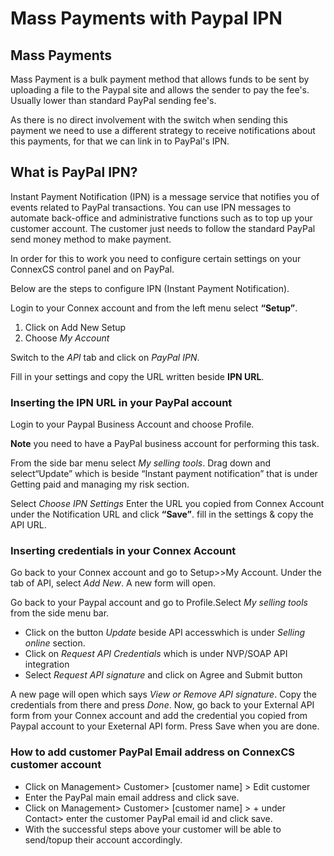 # Mass Payments with Paypal IPN

## Mass Payments</h4>

Mass Payment is a bulk payment method that allows funds to be sent by uploading a file to the Paypal site and allows the sender to pay the fee's. Usually lower than standard PayPal sending fee's.

As there is no direct involvement with the switch when sending this payment we need to use a different strategy to receive notifications about this payments, for that we can link in to PayPal's IPN.

## What is PayPal IPN?

Instant Payment Notification (IPN) is a message service that notifies you of events related to PayPal transactions. You can use IPN messages to automate back-office and administrative functions such as to top up your customer account. The customer just needs to follow the standard PayPal send money method to make payment.

In order for this to work you need to configure certain settings on your ConnexCS control panel and on PayPal.

Below are the steps to configure IPN (Instant Payment Notification).

Login to your Connex account and from the left menu select <b>“Setup”</b>.

1. Click on Add New Setup
2. Choose _My Account_

Switch to the _API_ tab and click on _PayPal IPN_.

Fill in your settings and copy the URL written beside **IPN URL**.

### Inserting the IPN URL in your PayPal account

Login to your Paypal Business  Account and choose Profile. 

**Note** you need to have a PayPal business account for performing this task.

From the side bar menu select _My selling tools_.
Drag down and select“Update” which is beside “Instant payment notification” that is under Getting paid and managing my risk section.

Select _Choose IPN Settings_
Enter the URL you copied from Connex Account under the Notification URL and click <b>“Save”</b>. fill in the settings & copy the API URL.

### Inserting credentials in your Connex Account

Go back to your Connex account and go to Setup>>My Account. Under the tab of API, select _Add New_.  A new form will open.

Go back to your Paypal account and go to Profile.Select _My selling tools_ from the side menu bar.

* Click on the button _Update_ beside API accesswhich is under _Selling online_ section.
* Click on _Request API Credentials_ which is under NVP/SOAP API integration
* Select _Request API signature_ and click on Agree and Submit button


A new page will open which says _View or Remove API signature_. Copy the credentials from there and press _Done_.
Now, go back to your External API form from your Connex account and add the credential you copied from Paypal account to your Exeternal API form. Press Save when you are done.

### How to add customer PayPal Email address on ConnexCS customer account

* Click on Management> Customer> [customer name] > Edit customer
* Enter the PayPal main email address and click save.
* Click on Management> Customer> [customer name] > + under Contact> enter the customer PayPal email id and click save.
* With the successful steps above your customer will be able to send/topup their account accordingly.
